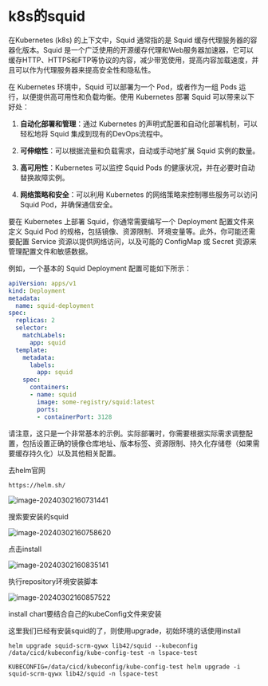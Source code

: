 # k8s的squid

在Kubernetes (k8s) 的上下文中，Squid 通常指的是 Squid 缓存代理服务器的容器化版本。Squid 是一个广泛使用的开源缓存代理和Web服务器加速器，它可以缓存HTTP、HTTPS和FTP等协议的内容，减少带宽使用，提高内容加载速度，并且可以作为代理服务器来提高安全性和隐私性。

在 Kubernetes 环境中，Squid 可以部署为一个 Pod，或者作为一组 Pods 运行，以便提供高可用性和负载均衡。使用 Kubernetes 部署 Squid 可以带来以下好处：

1. **自动化部署和管理**：通过 Kubernetes 的声明式配置和自动化部署机制，可以轻松地将 Squid 集成到现有的DevOps流程中。

2. **可伸缩性**：可以根据流量和负载需求，自动或手动地扩展 Squid 实例的数量。

3. **高可用性**：Kubernetes 可以监控 Squid Pods 的健康状况，并在必要时自动替换故障实例。

4. **网络策略和安全**：可以利用 Kubernetes 的网络策略来控制哪些服务可以访问 Squid Pod，并确保通信安全。

要在 Kubernetes 上部署 Squid，你通常需要编写一个 Deployment 配置文件来定义 Squid Pod 的规格，包括镜像、资源限制、环境变量等。此外，你可能还需要配置 Service 资源以提供网络访问，以及可能的 ConfigMap 或 Secret 资源来管理配置文件和敏感数据。

例如，一个基本的 Squid Deployment 配置可能如下所示：

```yaml
apiVersion: apps/v1
kind: Deployment
metadata:
  name: squid-deployment
spec:
  replicas: 2
  selector:
    matchLabels:
      app: squid
  template:
    metadata:
      labels:
        app: squid
    spec:
      containers:
      - name: squid
        image: some-registry/squid:latest
        ports:
        - containerPort: 3128
```

请注意，这只是一个非常基本的示例。实际部署时，你需要根据实际需求调整配置，包括设置正确的镜像仓库地址、版本标签、资源限制、持久化存储卷（如果需要缓存持久化）以及其他相关配置。



去helm官网

```
https://helm.sh/
```

![image-20240302160731441](https://lyx-study-note-image.oss-cn-shenzhen.aliyuncs.com/img/image-20240302160731441.png) 

搜索要安装的squid

![image-20240302160758620](https://lyx-study-note-image.oss-cn-shenzhen.aliyuncs.com/img/image-20240302160758620.png)



点击install

![image-20240302160835141](https://lyx-study-note-image.oss-cn-shenzhen.aliyuncs.com/img/image-20240302160835141.png)

执行repository环境安装脚本

![image-20240302160857522](https://lyx-study-note-image.oss-cn-shenzhen.aliyuncs.com/img/image-20240302160857522.png)



install chart要结合自己的kubeConfig文件来安装

这里我们已经有安装squid的了，则使用upgrade，初始环境的话使用install

```
helm upgrade squid-scrm-qywx lib42/squid --kubeconfig /data/cicd/kubeconfig/kube-config-test -n lspace-test
```

```
KUBECONFIG=/data/cicd/kubeconfig/kube-config-test helm upgrade -i squid-scrm-qywx lib42/squid -n lspace-test
```























































